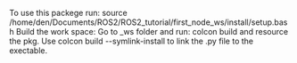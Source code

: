 To use this packege run:
	source /home/den/Documents/ROS2/ROS2_tutorial/first_node_ws/install/setup.bash
Build the work space:
Go to _ws folder and run:
	colcon build
and resource the pkg.
Use 
	colcon build --symlink-install 
to link the .py file to the exectable.

